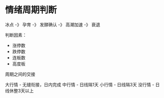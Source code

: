 # 情绪周期判断

冰点 -》 孕育 -》 发酵确认 -》 高潮加速 -》 衰退

判断因素：
- 涨停数
- 跌停数
- 连板数
- 高度板

周期之间的交接

大行情 - 无缝衔接，日内完成
中行情 - 日线隔1天
小行情 - 日线隔3天
没行情 - 日线休整3天以上